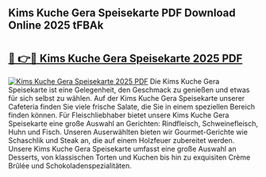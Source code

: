 ## Kims Kuche Gera Speisekarte PDF Download Online 2025 tFBAk

# <h2><a href="http://gc83av.nevu.top/?p=Kims+Kuche+Gera+Speisekarte">🔗 👉🔴 Kims Kuche Gera Speisekarte 2025 PDF</a></h2>

[![Kims Kuche Gera Speisekarte 2025 PDF](https://i.imgur.com/dBaPXMq.png)](http://gc83av.nevu.top/?p=Kims+Kuche+Gera+Speisekarte)
Die Kims Kuche Gera Speisekarte ist eine Gelegenheit, den Geschmack zu genießen und etwas für sich selbst zu wählen. Auf der Kims Kuche Gera Speisekarte unserer Cafeteria finden Sie viele frische Salate, die Sie in einem speziellen Bereich finden können. Für Fleischliebhaber bietet unsere Kims Kuche Gera Speisekarte eine große Auswahl an Gerichten: Rindfleisch, Schweinefleisch, Huhn und Fisch. Unseren Auserwählten bieten wir Gourmet-Gerichte wie Schaschlik und Steak an, die auf einem Holzfeuer zubereitet werden. Unsere Kims Kuche Gera Speisekarte umfasst eine große Auswahl an Desserts, von klassischen Torten und Kuchen bis hin zu exquisiten Crème Brûlée und Schokoladenspezialitäten.
